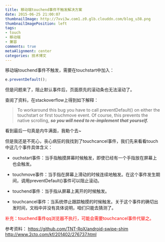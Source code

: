 ```yaml
---
title: 移动端touchend事件不触发解决方案
date: 2015-06-25 21:00:07
thumbnailImage: http://7xvi3w.com1.z0.glb.clouddn.com/blog_u38.png
thumbnailImagePosition: left
tags: 
- touch
- 移动端
- 兼容
comments: true
metaAlignment: center
categories: 技术博文
---
```

移动端touchend事件不触发，需要在touchstart中加入：
```javascript
e.preventDefault();
```
<!--more-->
但是问题来了，阻止默认事件后，页面原先的滚动条也无法滚动了。

查阅了资料，在stackoverflow上得到如下解释：

> To workaround this bug you have to call preventDefault() on either the touchstart or first touchmove event. Of course, this prevents the native scrolling, ***so you will need to re-implement that yourself.***

看到最后一句真是内牛满面，我勒个去~

但是我还是不死心，丧心病狂的我找到了touchcancel事件，我们先来看看touch中这几个事件具体含义：

- ouchstart事件：当手指触摸屏幕时候触发，即使已经有一个手指放在屏幕上也会触发。

- touchmove事件：当手指在屏幕上滑动的时候连续地触发。在这个事件发生期间，调用preventDefault()事件可以阻止滚动。

- touchend事件：当手指从屏幕上离开的时候触发。

- touchcancel事件：当系统停止跟踪触摸的时候触发。关于这个事件的确切出发时间，文档中并没有具体说明，咱们只能去猜测了。

<span style="color:red">补充：touchend事件qq浏览器不执行，可能会需要touchcancel事件代替之。</span>

参考资料：
https://github.com/TNT-RoX/android-swipe-shim
http://www.2cto.com/kf/201402/276737.html